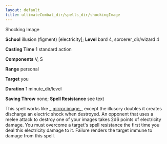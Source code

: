 ```yaml
---
layout: default
title: ultimateCombat_dir/spells_dir/shockingImage
---
```

Shocking Image

**School** illusion (figment) [electricity]; **Level** bard 4, sorcerer_dir/wizard 4

**Casting Time** 1 standard action

**Components** V, S

**Range** personal

**Target** you

**Duration** 1 minute_dir/level

**Saving Throw** none; **Spell Resistance** see text

This spell works like _ [mirror image](../../spells_dir/mirrorImage#_mirror-image)_, except the illusory doubles it creates discharge an electric shock when destroyed. An opponent that uses a melee attack to destroy one of your images takes 2d6 points of electricity damage. You must overcome a target's spell resistance the first time you deal this electricity damage to it. Failure renders the target immune to damage from this spell.

